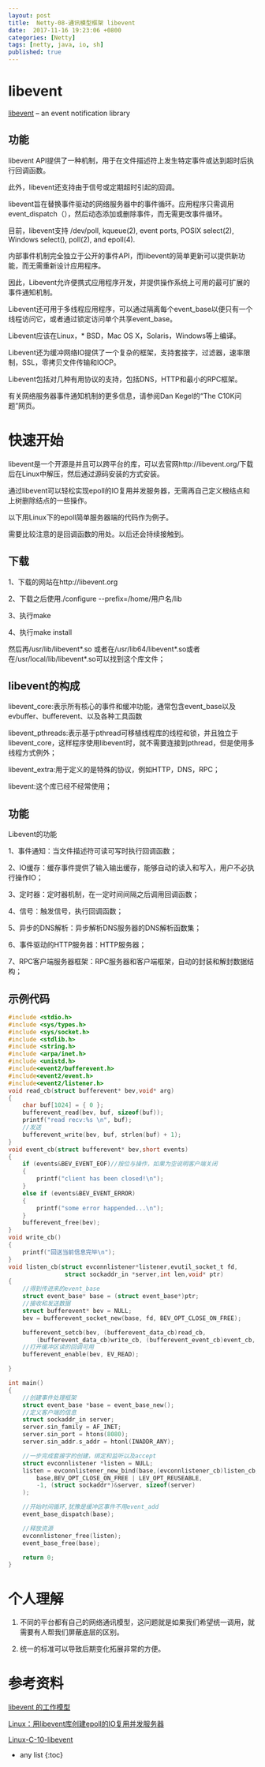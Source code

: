 ```yaml
---
layout: post
title:  Netty-08-通讯模型框架 libevent
date:  2017-11-16 19:23:06 +0800
categories: [Netty]
tags: [netty, java, io, sh]
published: true
---
```


# libevent

[libevent](https://libevent.org/) – an event notification library

## 功能

libevent API提供了一种机制，用于在文件描述符上发生特定事件或达到超时后执行回调函数。

此外，libevent还支持由于信号或定期超时引起的回调。

libevent旨在替换事件驱动的网络服务器中的事件循环。应用程序只需调用event_dispatch（），然后动态添加或删除事件，而无需更改事件循环。

目前，libevent支持  /dev/poll, kqueue(2), event ports, POSIX select(2), Windows select(), poll(2), and epoll(4). 

内部事件机制完全独立于公开的事件API，而libevent的简单更新可以提供新功能，而无需重新设计应用程序。

因此，Libevent允许便携式应用程序开发，并提供操作系统上可用的最可扩展的事件通知机制。 

Libevent还可用于多线程应用程序，可以通过隔离每个event_base以便只有一个线程访问它，或者通过锁定访问单个共享event_base。 

Libevent应该在Linux，* BSD，Mac OS X，Solaris，Windows等上编译。

Libevent还为缓冲网络IO提供了一个复杂的框架，支持套接字，过滤器，速率限制，SSL，零拷贝文件传输和IOCP。 

Libevent包括对几种有用协议的支持，包括DNS，HTTP和最小的RPC框架。

有关网络服务器事件通知机制的更多信息，请参阅Dan Kegel的“The C10K问题”网页。

# 快速开始

libevent是一个开源是并且可以跨平台的库，可以去官网http://libevent.org/下载后在Linux中解压，然后通过源码安装的方式安装。

通过libevent可以轻松实现epoll的IO复用并发服务器，无需再自己定义根结点和上树删除结点的一些操作。

以下用Linux下的epoll简单服务器端的代码作为例子。

需要比较注意的是回调函数的用处。以后还会持续接触到。

## 下载

1、下载的网站在http://libevent.org

2、下载之后使用./configure --prefix=/home/用户名/lib

3、执行make

4、执行make install

然后再/usr/lib/libevent*.so 或者在/usr/lib64/libevent*.so或者在/usr/local/lib/libevent*.so可以找到这个库文件；

## libevent的构成

libevent_core:表示所有核心的事件和缓冲功能，通常包含event_base以及evbuffer、bufferevent、以及各种工具函数

libevent_pthreads:表示基于pthread可移植线程库的线程和锁，并且独立于libevent_core，这样程序使用libevent时，就不需要连接到pthread，但是使用多线程方式例外；

libevent_extra:用于定义的是特殊的协议，例如HTTP，DNS，RPC；

libevent:这个库已经不经常使用；

## 功能

Libevent的功能

1、事件通知：当文件描述符可读可写时执行回调函数；

2、IO缓存：缓存事件提供了输入输出缓存，能够自动的读入和写入，用户不必执行操作IO；

3、定时器：定时器机制，在一定时间间隔之后调用回调函数；

4、信号：触发信号，执行回调函数；

5、异步的DNS解析：异步解析DNS服务器的DNS解析函数集；

6、事件驱动的HTTP服务器：HTTP服务器；

7、RPC客户端服务器框架：RPC服务器和客户端框架，自动的封装和解封数据结构；

## 示例代码

```c
#include <stdio.h>
#include <sys/types.h>
#include <sys/socket.h>
#include <stdlib.h>
#include <string.h>
#include <arpa/inet.h>
#include <unistd.h>
#include<event2/bufferevent.h>
#include<event2/event.h>
#include<event2/listener.h>
void read_cb(struct bufferevent* bev,void* arg)
{
	char buf[1024] = { 0 };
	bufferevent_read(bev, buf, sizeof(buf));
	printf("read recv:%s \n", buf);
	//发送
	bufferevent_write(bev, buf, strlen(buf) + 1);
}
void event_cb(struct bufferevent* bev,short events)
{
	if (events&BEV_EVENT_EOF)//按位与操作，如果为空说明客户端关闭
	{
		printf("client has been closed!\n");
	}
	else if (events&BEV_EVENT_ERROR)
	{
		printf("some error happended...\n");
	}
	bufferevent_free(bev);
}
void write_cb()
{
	printf("回送当前信息完毕\n");
}
void listen_cb(struct evconnlistener*listener,evutil_socket_t fd,
				struct sockaddr_in *server,int len,void* ptr)
{
	//得到传进来的event_base
	struct event_base* base = (struct event_base*)ptr;
	//接收和发送数据
	struct bufferevent* bev = NULL;
	bev = bufferevent_socket_new(base, fd, BEV_OPT_CLOSE_ON_FREE);

	bufferevent_setcb(bev, (bufferevent_data_cb)read_cb,
		(bufferevent_data_cb)write_cb, (bufferevent_event_cb)event_cb, NULL);
	//打开缓冲区读的回调可用
	bufferevent_enable(bev, EV_READ);

}

int main()
{
	//创建事件处理框架
	struct event_base *base = event_base_new();
    //定义客户端的信息
	struct sockaddr_in server;
	server.sin_family = AF_INET;
	server.sin_port = htons(8080);
	server.sin_addr.s_addr = htonl(INADDR_ANY);

	//一步完成套接字的创建，绑定和监听以及accept
	struct evconnlistener *listen = NULL;
	listen = evconnlistener_new_bind(base,(evconnlistener_cb)listen_cb,
		base,BEV_OPT_CLOSE_ON_FREE | LEV_OPT_REUSEABLE,
		-1, (struct sockaddr*)&server, sizeof(server)
	);

	//开始时间循环,犹豫是缓冲区事件不用event_add
	event_base_dispatch(base);

	//释放资源
	evconnlistener_free(listen);
	event_base_free(base);

	return 0;
}
```


# 个人理解

1. 不同的平台都有自己的网络通讯模型，这问题就是如果我们希望统一调用，就需要有人帮我们屏蔽底层的区别。

2. 统一的标准可以导致后期变化拓展非常的方便。

# 参考资料

[libevent 的工作模型](https://blog.csdn.net/hejinjing_tom_com/article/details/37656313)

[Linux：用libevent库创建epoll的IO复用并发服务器](http://codeleading.com/article/6461755888/)

[Linux-C-10-libevent](https://www.jianshu.com/p/64b055ce1aa8)

* any list
{:toc}

